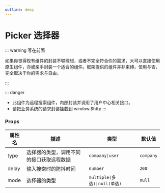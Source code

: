 ```yaml
---
outline: deep
---
```


# Picker 选择器

::: warning 写在前面

如果你觉得现有组件的封装不够理想，或者不完全符合你的需求，大可以直接使用原生组件，亦或亲手封装一个适合的组件。框架提供的组件并非束缚，使用与否，完全取决于你的需求与自由。

:::

::: danger

- 此组件为远程搜索组件，内部封装并调用了用户中心相关接口。
- 请把业务系统的请求封装挂载到 window.$http
:::

### Props
| 属性名 | 描述                                     | 类型                         | 默认值    |
| ------ | ---------------------------------------- | ---------------------------- | --------- |
| type   | 选择器的类型，调用不同的接口获取远程数据 | `company\|user`              | `company` |
| delay  | 输入搜索时的防抖时间                     | `number`                     | `200`     |
| mode   | 选择器的类型                             | `multiple(多选)\|null(单选)` | `null`    |
